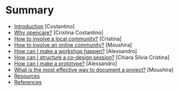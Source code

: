 # Summary

* [Introduction](README.md) [Costantino]
* [Why opencare?](why_opencare.md) [Cristina Costantino]
* [How to involve a local community?](how_to_involve_a_local_community.md) [Cristina]
* [How to involve an online community?](how_to_involve_an_online_community.md) [Moushira]
* [How can I make a workshop happen?](how_can_i_make_a_workshop_happen.md) [Alessandro]
* [How can I structure a co-design session?](how_can_i_structure_a_co-design_session.md) [Chiara Silvia Cristina]
* [How can I make a prototype?](how_can_i_make_a_prototype.md) [Alessandro]
* [What is the most effective way to document a project?](what_is_the_most_effective_way_to_document_a_proje.md) [Moushira]
* [Resources](resources.md)
* [References](references.md)

